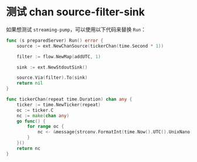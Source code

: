 # 测试 chan source-filter-sink

如果想测试 `streaming-pump`，可以使用以下代码来替换 `Run`：

```go
func (s preparedServer) Run() error {
	source := ext.NewChanSource(tickerChan(time.Second * 1))

	filter := flow.NewMap(addUTC, 1)

	sink := ext.NewStdoutSink()

	source.Via(filter).To(sink)
	return nil
}

func tickerChan(repeat time.Duration) chan any {
	ticker := time.NewTicker(repeat)
	oc := ticker.C
	nc := make(chan any)
	go func() {
		for range oc {
			nc <- &message{strconv.FormatInt(time.Now().UTC().UnixNano(), 10)}
		}
	}()
	return nc
}
```
